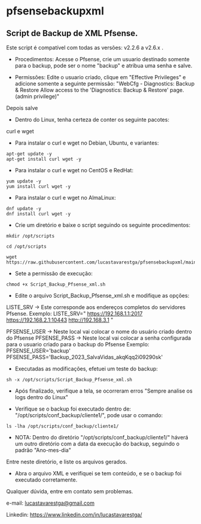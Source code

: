 # pfsensebackupxml
## Script de Backup de XML Pfsense.
Este script é compatível com todas as versões: v2.2.6 a v2.6.x .

- Procedimentos:
Acesse o Pfsense, crie um usuario destinado somente para o backup, pode ser o nome "backup" e atribua uma senha e salve.

- Permissões: Edite o usuario criado, clique em "Effective Privileges" e adicione somente a seguinte permissão:
"WebCfg - Diagnostics: Backup & Restore	Allow access to the 'Diagnostics: Backup & Restore' page. (admin privilege)"

Depois salve

- Dentro do Linux, tenha certeza de conter os seguinte pacotes:

curl e wget

- Para instalar o curl e wget no Debian, Ubuntu, e variantes:

```
apt-get update -y
apt-get install curl wget -y
```

- Para instalar o curl e wget no CentOS e RedHat:

```
yum update -y
yum install curl wget -y
```

- Para instalar o curl e wget no AlmaLinux:

```
dnf update -y
dnf install curl wget -y
```

- Crie um diretório e baixe o script seguindo os seguinte procedimentos:

```
mkdir /opt/scripts 

cd /opt/scripts 

wget https://raw.githubusercontent.com/lucastavarestga/pfsensebackupxml/main/Script_Backup_Pfsense_xml.sh
```

- Sete a permissão de execução:

```
chmod +x Script_Backup_Pfsense_xml.sh
```

- Edite o arquivo Script_Backup_Pfsense_xml.sh e modifique as opções:

LISTE_SRV -> Este corresponde aos endereços completos do servidores Pfsense.
Exemplo:
LISTE_SRV="
https://192.168.1.1:2017
https://192.168.2.1:10443
http://192.168.3.1
"

PFSENSE_USER -> Neste local vai colocar o nome do usuário criado dentro do Pfsense
PFSENSE_PASS -> Neste local vai colocar a senha configurada para o usuario criado para o backup do Pfsense
Exemplo:
PFSENSE_USER='backup'
PFSENSE_PASS='Backup_2023_SalvaVidas_akqKqq2i09290sk'

- Executadas as modificações, efetuei um teste do backup:

```
sh -x /opt/scripts/Script_Backup_Pfsense_xml.sh
```

- Após finalizado, verifique a tela, se ocorreram erros "Sempre analise os logs dentro do Linux"

- Verifique se o backup foi executado dentro de: "/opt/scripts/conf_backup/cliente1/", pode usar o comando:

```
ls -lha /opt/scripts/conf_backup/cliente1/
```

* NOTA: Dentro do diretório "/opt/scripts/conf_backup/cliente1/" háverá um outro diretório com a data da execução do backup, seguindo o padrão "Ano-mes-dia"

Entre neste diretório, e liste os arquivos gerados.

- Abra o arquivo XML e verifiquei se tem conteúdo, e se o backup foi executado corretamente.

Qualquer dúvida, entre em contato sem problemas.

e-mail: lucastavarestga@gmail.com

Linkedin: https://www.linkedin.com/in/lucastavarestga/

